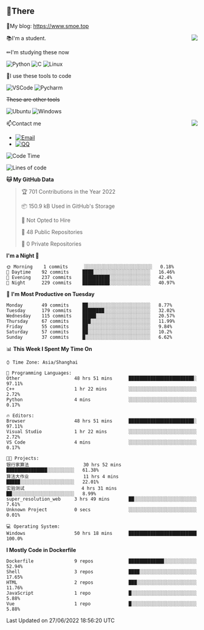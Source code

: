 
## 👏There

📰My blog: https://www.smoe.top

<img align="right" src="https://github-readme-stats.vercel.app/api/top-langs/?username=AkashiCoin"/>


📚I'm a student.

✏I'm studying these now

![Python](https://img.shields.io/badge/-Python-blue?style=flat-square&logo=Python&logoColor=fff)
![C](https://img.shields.io/badge/-C-585858?style=flat-square&logo=C&logoColor=fff)
![Linux](https://img.shields.io/badge/-Linux-black?style=flat-square&logo=Linux&logoColor=fff)

🔨I use these tools to code

![VSCode](https://img.shields.io/badge/-VSCode-blue?style=flat-square&logo=visualstudiocode&logoColor=fff)
![Pycharm](https://img.shields.io/badge/-Pycharm-green?style=flat-square&logo=pycharm&logoColor=fff)

 ~~These are other tools~~

![Ubuntu](https://img.shields.io/badge/-Ubuntu-orange?style=flat-square&logo=Ubuntu&logoColor=fff)
![Windows](https://img.shields.io/badge/-Windows-blue?style=flat-square&logo=Windows&logoColor=fff)

<img align="right" src="https://github-readme-stats.vercel.app/api?username=AkashiCoin" />


📫Contact me

* [![Email](https://img.shields.io/badge/Email-l1040186796@gmail.com-1?style=social&logoColor=fff)](mailto:l1040186796@gmail.com)
* [![QQ](https://img.shields.io/badge/QQ-1040186796-1?style=social&logoColor=fff)](tencent://AddContact/?fromId=45&fromSubId=1&subcmd=all&uin=1040186796&website=www.oicqzone.com)

<!--START_SECTION:waka-->
![Code Time](http://img.shields.io/badge/Code%20Time-70%20hrs%2027%20mins-blue)

![Lines of code](https://img.shields.io/badge/From%20Hello%20World%20I%27ve%20Written-5%20Thousand%20lines%20of%20code-blue)

**🐱 My GitHub Data** 

> 🏆 701 Contributions in the Year 2022
 > 
> 📦 150.9 kB Used in GitHub's Storage 
 > 
> 🚫 Not Opted to Hire
 > 
> 📜 48 Public Repositories 
 > 
> 🔑 0 Private Repositories  
 > 
**I'm a Night 🦉** 

```text
🌞 Morning    1 commits      ░░░░░░░░░░░░░░░░░░░░░░░░░   0.18% 
🌆 Daytime    92 commits     ████░░░░░░░░░░░░░░░░░░░░░   16.46% 
🌃 Evening    237 commits    ██████████░░░░░░░░░░░░░░░   42.4% 
🌙 Night      229 commits    ██████████░░░░░░░░░░░░░░░   40.97%

```
📅 **I'm Most Productive on Tuesday** 

```text
Monday       49 commits     ██░░░░░░░░░░░░░░░░░░░░░░░   8.77% 
Tuesday      179 commits    ████████░░░░░░░░░░░░░░░░░   32.02% 
Wednesday    115 commits    █████░░░░░░░░░░░░░░░░░░░░   20.57% 
Thursday     67 commits     ███░░░░░░░░░░░░░░░░░░░░░░   11.99% 
Friday       55 commits     ██░░░░░░░░░░░░░░░░░░░░░░░   9.84% 
Saturday     57 commits     ██░░░░░░░░░░░░░░░░░░░░░░░   10.2% 
Sunday       37 commits     █░░░░░░░░░░░░░░░░░░░░░░░░   6.62%

```


📊 **This Week I Spent My Time On** 

```text
⌚︎ Time Zone: Asia/Shanghai

💬 Programming Languages: 
Other                    48 hrs 51 mins      ████████████████████████░   97.11% 
C++                      1 hr 22 mins        ░░░░░░░░░░░░░░░░░░░░░░░░░   2.72% 
Python                   4 mins              ░░░░░░░░░░░░░░░░░░░░░░░░░   0.17%

🔥 Editors: 
Browser                  48 hrs 51 mins      ████████████████████████░   97.11% 
Visual Studio            1 hr 22 mins        ░░░░░░░░░░░░░░░░░░░░░░░░░   2.72% 
VS Code                  4 mins              ░░░░░░░░░░░░░░░░░░░░░░░░░   0.17%

🐱‍💻 Projects: 
银行家算法                    30 hrs 52 mins      ███████████████░░░░░░░░░░   61.38% 
算法大作业                    11 hrs 4 mins       █████░░░░░░░░░░░░░░░░░░░░   22.01% 
实验测试                     4 hrs 31 mins       ██░░░░░░░░░░░░░░░░░░░░░░░   8.99% 
super_resolution_web     3 hrs 49 mins       ██░░░░░░░░░░░░░░░░░░░░░░░   7.61% 
Unknown Project          0 secs              ░░░░░░░░░░░░░░░░░░░░░░░░░   0.01%

💻 Operating System: 
Windows                  50 hrs 18 mins      █████████████████████████   100.0%

```

**I Mostly Code in Dockerfile** 

```text
Dockerfile               9 repos             █████████████░░░░░░░░░░░░   52.94% 
Shell                    3 repos             ████░░░░░░░░░░░░░░░░░░░░░   17.65% 
HTML                     2 repos             ███░░░░░░░░░░░░░░░░░░░░░░   11.76% 
JavaScript               1 repo              █░░░░░░░░░░░░░░░░░░░░░░░░   5.88% 
Vue                      1 repo              █░░░░░░░░░░░░░░░░░░░░░░░░   5.88%

```



 Last Updated on 27/06/2022 18:56:20 UTC
<!--END_SECTION:waka-->
